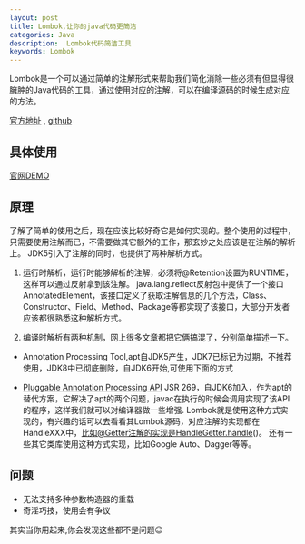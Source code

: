 ```yaml
---
layout: post
title: Lombok,让你的java代码更简洁
categories: Java
description:  Lombok代码简洁工具
keywords: Lombok
---
```


Lombok是一个可以通过简单的注解形式来帮助我们简化消除一些必须有但显得很臃肿的Java代码的工具，通过使用对应的注解，可以在编译源码的时候生成对应的方法。

[官方地址](https://projectlombok.org/) , [github](https://github.com/rzwitserloot/lombok)<!--\n\n-->

## 具体使用

[官网DEMO](https://projectlombok.org/features/index.html)

## 原理
  
了解了简单的使用之后，现在应该比较好奇它是如何实现的。整个使用的过程中，只需要使用注解而已，不需要做其它额外的工作，那玄妙之处应该是在注解的解析上。
JDK5引入了注解的同时，也提供了两种解析方式。

1. 运行时解析，运行时能够解析的注解，必须将@Retention设置为RUNTIME，这样可以通过反射拿到该注解。
java.lang.reflect反射包中提供了一个接口AnnotatedElement，该接口定义了获取注解信息的几个方法，Class、Constructor、Field、Method、Package等都实现了该接口，大部分开发者应该都很熟悉这种解析方式。

2. 编译时解析有两种机制，网上很多文章都把它俩搞混了，分别简单描述一下。
  
  * Annotation Processing Tool,apt自JDK5产生，JDK7已标记为过期，不推荐使用，JDK8中已彻底删除，自JDK6开始,可使用下面的方式
  
  * [Pluggable Annotation Processing API](http://openjdk.java.net/groups/compiler/doc/compilation-overview/index.html)
  JSR 269，自JDK6加入，作为apt的替代方案，它解决了apt的两个问题，javac在执行的时候会调用实现了该API的程序，这样我们就可以对编译器做一些增强.
  Lombok就是使用这种方式实现的，有兴趣的话可以去看看其Lombok源码，对应注解的实现都在HandleXXX中，比如@Getter注解的实现是HandleGetter.handle()。
  还有一些其它类库使用这种方式实现，比如Google Auto、Dagger等等。

## 问题
* 无法支持多种参数构造器的重载
* 奇淫巧技，使用会有争议

其实当你用起来,你会发现这些都不是问题:wink:


